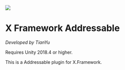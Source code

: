 ![](https://github.com/Tianyuyuyuyuyuyu/XFramework/blob/main/docs/images/icon.png)

# X Framework Addressable

*Developed by TianYu*

Requires Unity 2018.4 or higher.

This is a Addressable plugin for X.Framework.